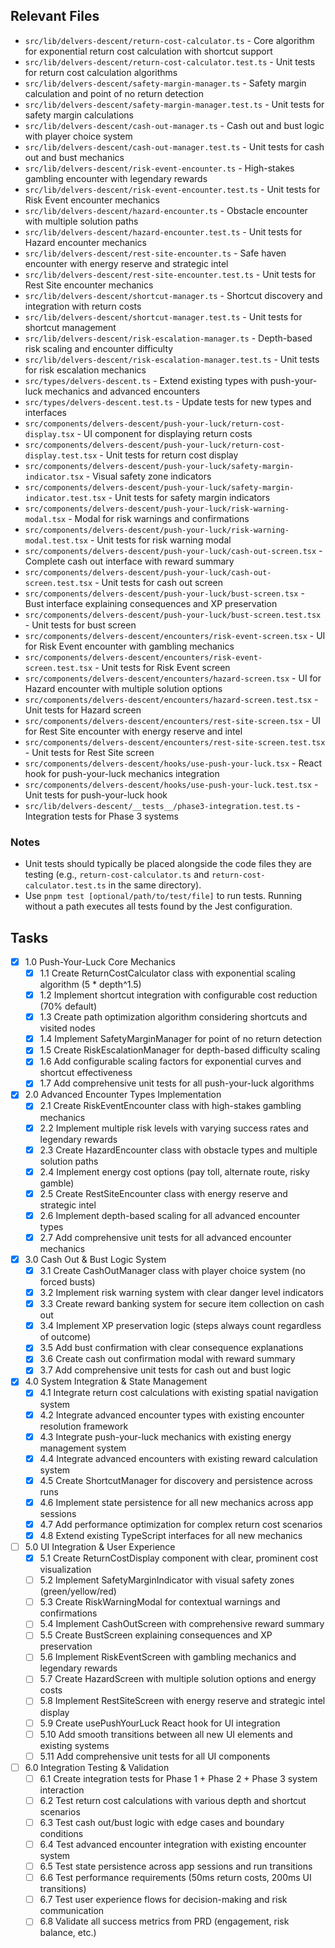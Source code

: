 ## Relevant Files

- `src/lib/delvers-descent/return-cost-calculator.ts` - Core algorithm for exponential return cost calculation with shortcut support
- `src/lib/delvers-descent/return-cost-calculator.test.ts` - Unit tests for return cost calculation algorithms
- `src/lib/delvers-descent/safety-margin-manager.ts` - Safety margin calculation and point of no return detection
- `src/lib/delvers-descent/safety-margin-manager.test.ts` - Unit tests for safety margin calculations
- `src/lib/delvers-descent/cash-out-manager.ts` - Cash out and bust logic with player choice system
- `src/lib/delvers-descent/cash-out-manager.test.ts` - Unit tests for cash out and bust mechanics
- `src/lib/delvers-descent/risk-event-encounter.ts` - High-stakes gambling encounter with legendary rewards
- `src/lib/delvers-descent/risk-event-encounter.test.ts` - Unit tests for Risk Event encounter mechanics
- `src/lib/delvers-descent/hazard-encounter.ts` - Obstacle encounter with multiple solution paths
- `src/lib/delvers-descent/hazard-encounter.test.ts` - Unit tests for Hazard encounter mechanics
- `src/lib/delvers-descent/rest-site-encounter.ts` - Safe haven encounter with energy reserve and strategic intel
- `src/lib/delvers-descent/rest-site-encounter.test.ts` - Unit tests for Rest Site encounter mechanics
- `src/lib/delvers-descent/shortcut-manager.ts` - Shortcut discovery and integration with return costs
- `src/lib/delvers-descent/shortcut-manager.test.ts` - Unit tests for shortcut management
- `src/lib/delvers-descent/risk-escalation-manager.ts` - Depth-based risk scaling and encounter difficulty
- `src/lib/delvers-descent/risk-escalation-manager.test.ts` - Unit tests for risk escalation mechanics
- `src/types/delvers-descent.ts` - Extend existing types with push-your-luck mechanics and advanced encounters
- `src/types/delvers-descent.test.ts` - Update tests for new types and interfaces
- `src/components/delvers-descent/push-your-luck/return-cost-display.tsx` - UI component for displaying return costs
- `src/components/delvers-descent/push-your-luck/return-cost-display.test.tsx` - Unit tests for return cost display
- `src/components/delvers-descent/push-your-luck/safety-margin-indicator.tsx` - Visual safety zone indicators
- `src/components/delvers-descent/push-your-luck/safety-margin-indicator.test.tsx` - Unit tests for safety margin indicators
- `src/components/delvers-descent/push-your-luck/risk-warning-modal.tsx` - Modal for risk warnings and confirmations
- `src/components/delvers-descent/push-your-luck/risk-warning-modal.test.tsx` - Unit tests for risk warning modal
- `src/components/delvers-descent/push-your-luck/cash-out-screen.tsx` - Complete cash out interface with reward summary
- `src/components/delvers-descent/push-your-luck/cash-out-screen.test.tsx` - Unit tests for cash out screen
- `src/components/delvers-descent/push-your-luck/bust-screen.tsx` - Bust interface explaining consequences and XP preservation
- `src/components/delvers-descent/push-your-luck/bust-screen.test.tsx` - Unit tests for bust screen
- `src/components/delvers-descent/encounters/risk-event-screen.tsx` - UI for Risk Event encounter with gambling mechanics
- `src/components/delvers-descent/encounters/risk-event-screen.test.tsx` - Unit tests for Risk Event screen
- `src/components/delvers-descent/encounters/hazard-screen.tsx` - UI for Hazard encounter with multiple solution options
- `src/components/delvers-descent/encounters/hazard-screen.test.tsx` - Unit tests for Hazard screen
- `src/components/delvers-descent/encounters/rest-site-screen.tsx` - UI for Rest Site encounter with energy reserve and intel
- `src/components/delvers-descent/encounters/rest-site-screen.test.tsx` - Unit tests for Rest Site screen
- `src/components/delvers-descent/hooks/use-push-your-luck.tsx` - React hook for push-your-luck mechanics integration
- `src/components/delvers-descent/hooks/use-push-your-luck.test.tsx` - Unit tests for push-your-luck hook
- `src/lib/delvers-descent/__tests__/phase3-integration.test.ts` - Integration tests for Phase 3 systems

### Notes

- Unit tests should typically be placed alongside the code files they are testing (e.g., `return-cost-calculator.ts` and `return-cost-calculator.test.ts` in the same directory).
- Use `pnpm test [optional/path/to/test/file]` to run tests. Running without a path executes all tests found by the Jest configuration.

## Tasks

- [x] 1.0 Push-Your-Luck Core Mechanics
  - [x] 1.1 Create ReturnCostCalculator class with exponential scaling algorithm (5 \* depth^1.5)
  - [x] 1.2 Implement shortcut integration with configurable cost reduction (70% default)
  - [x] 1.3 Create path optimization algorithm considering shortcuts and visited nodes
  - [x] 1.4 Implement SafetyMarginManager for point of no return detection
  - [x] 1.5 Create RiskEscalationManager for depth-based difficulty scaling
  - [x] 1.6 Add configurable scaling factors for exponential curves and shortcut effectiveness
  - [x] 1.7 Add comprehensive unit tests for all push-your-luck algorithms

- [x] 2.0 Advanced Encounter Types Implementation
  - [x] 2.1 Create RiskEventEncounter class with high-stakes gambling mechanics
  - [x] 2.2 Implement multiple risk levels with varying success rates and legendary rewards
  - [x] 2.3 Create HazardEncounter class with obstacle types and multiple solution paths
  - [x] 2.4 Implement energy cost options (pay toll, alternate route, risky gamble)
  - [x] 2.5 Create RestSiteEncounter class with energy reserve and strategic intel
  - [x] 2.6 Implement depth-based scaling for all advanced encounter types
  - [x] 2.7 Add comprehensive unit tests for all advanced encounter mechanics

- [x] 3.0 Cash Out & Bust Logic System
  - [x] 3.1 Create CashOutManager class with player choice system (no forced busts)
  - [x] 3.2 Implement risk warning system with clear danger level indicators
  - [x] 3.3 Create reward banking system for secure item collection on cash out
  - [x] 3.4 Implement XP preservation logic (steps always count regardless of outcome)
  - [x] 3.5 Add bust confirmation with clear consequence explanations
  - [x] 3.6 Create cash out confirmation modal with reward summary
  - [x] 3.7 Add comprehensive unit tests for cash out and bust logic

- [x] 4.0 System Integration & State Management
  - [x] 4.1 Integrate return cost calculations with existing spatial navigation system
  - [x] 4.2 Integrate advanced encounter types with existing encounter resolution framework
  - [x] 4.3 Integrate push-your-luck mechanics with existing energy management system
  - [x] 4.4 Integrate advanced encounters with existing reward calculation system
  - [x] 4.5 Create ShortcutManager for discovery and persistence across runs
  - [x] 4.6 Implement state persistence for all new mechanics across app sessions
  - [x] 4.7 Add performance optimization for complex return cost scenarios
  - [x] 4.8 Extend existing TypeScript interfaces for all new mechanics

- [ ] 5.0 UI Integration & User Experience
  - [x] 5.1 Create ReturnCostDisplay component with clear, prominent cost visualization
  - [ ] 5.2 Implement SafetyMarginIndicator with visual safety zones (green/yellow/red)
  - [ ] 5.3 Create RiskWarningModal for contextual warnings and confirmations
  - [ ] 5.4 Implement CashOutScreen with comprehensive reward summary
  - [ ] 5.5 Create BustScreen explaining consequences and XP preservation
  - [ ] 5.6 Implement RiskEventScreen with gambling mechanics and legendary rewards
  - [ ] 5.7 Create HazardScreen with multiple solution options and energy costs
  - [ ] 5.8 Implement RestSiteScreen with energy reserve and strategic intel display
  - [ ] 5.9 Create usePushYourLuck React hook for UI integration
  - [ ] 5.10 Add smooth transitions between all new UI elements and existing systems
  - [ ] 5.11 Add comprehensive unit tests for all UI components

- [ ] 6.0 Integration Testing & Validation
  - [ ] 6.1 Create integration tests for Phase 1 + Phase 2 + Phase 3 system interaction
  - [ ] 6.2 Test return cost calculations with various depth and shortcut scenarios
  - [ ] 6.3 Test cash out/bust logic with edge cases and boundary conditions
  - [ ] 6.4 Test advanced encounter integration with existing encounter system
  - [ ] 6.5 Test state persistence across app sessions and run transitions
  - [ ] 6.6 Test performance requirements (50ms return costs, 200ms UI transitions)
  - [ ] 6.7 Test user experience flows for decision-making and risk communication
  - [ ] 6.8 Validate all success metrics from PRD (engagement, risk balance, etc.)
